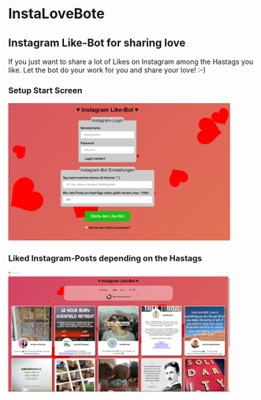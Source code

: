 # InstaLoveBote 
## Instagram Like-Bot for sharing love

If you just want to share a lot of Likes on Instagram among the Hastags you like.
Let the bot do your work for you and share your love! :-)

### Setup Start Screen

 <img src="https://github.com/BenjaminBrodwolf/InstaLoveBot/blob/master/repoImage.png" width="450" title="InstaLoveBote StartScreen">

### Liked Instagram-Posts depending on the Hastags

  <img src="https://github.com/BenjaminBrodwolf/InstaLoveBot/blob/master/likedInstaPosts.png" width="450" title="Liked Instagram Posts">

